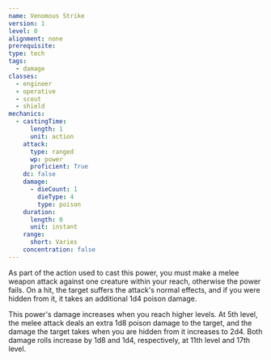```yaml
---
name: Venomous Strike
version: 1
level: 0
alignment: none
prerequisite: 
type: tech
tags:
  - damage
classes:
  - engineer
  - operative
  - scout
  - shield
mechanics:
  - castingTime:
      length: 1
      unit: action
    attack:
      type: ranged
      wp: power
      proficient: True
    dc: false
    damage:
      - dieCount: 1
        dieType: 4
        type: poison
    duration:
      length: 0
      unit: instant
    range:
      short: Varies
    concentration: false
---
```

As part of the action used to cast this power, you must make a melee weapon attack against one creature within your reach, otherwise the power fails. On a hit, the target suffers the attack's normal effects, and if you were hidden from it, it takes an additional 1d4 poison damage. 

This power's damage increases when you reach higher levels. At 5th level, the melee attack deals an extra 1d8 poison damage to the target, and the damage the target takes when you are hidden from it increases to 2d4. Both damage rolls increase by 1d8 and 1d4, respectively, at 11th level and 17th level.
    